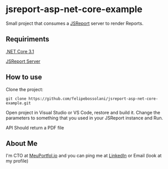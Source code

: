 # jsreport-asp-net-core-example

Small project that consumes a [JSReport](https://jsreport.net/) server to render Reports.

## Requiriments

[.NET Core 3.1](https://dotnet.microsoft.com/download/dotnet-core/3.1)

[JSReport Server](https://jsreport.net/on-prem)

## How to use

Clone the project:
```
git clone https://github.com/felipebossolani/jsreport-asp-net-core-example.git
```
Open project in Visual Studio or VS Code, restore and build it.
Change the parameters to something that you used in your JSReport instance and Run.

API Should return a PDF file

## About Me
I'm CTO at [MeuPortfol.io](http://meuportfol.io) and you can ping me at [LinkedIn](https://www.linkedin.com/in/felipebossolani/) or Email (look at my profile)

